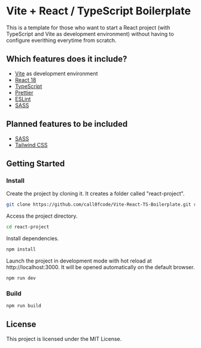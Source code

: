 # Vite + React / TypeScript Boilerplate

This is a template for those who want to start a React project (with TypeScript and Vite as development environment) without having to configure everithing everytime from scratch.

## Which features does it include?

- [Vite](https://vitejs.dev/) as development environment
- [React 18](https://reactjs.org/)
- [TypeScript](https://www.typescriptlang.org/)
- [Prettier](https://prettier.io/)
- [ESLint](https://eslint.org/)
- [SASS](https://sass-lang.com/)

## Planned features to be included

- [SASS](https://sass-lang.com/)
- [Tailwind CSS](https://tailwindcss.com/)

## Getting Started

### Install

Create the project by cloning it. It creates a folder called "react-project".

```bash
git clone https://github.com/call0fcode/Vite-React-TS-Boilerplate.git react-project
```

Access the project directory.

```bash
cd react-project
```

Install dependencies.

```bash
npm install
```

Launch the project in development mode with hot reload at http://localhost:3000.
It will be opened automatically on the default browser.

```bash
npm run dev
```

### Build

```bash
npm run build
```

## License

This project is licensed under the MIT License.
